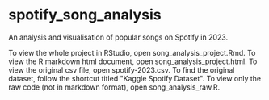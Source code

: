 # spotify_song_analysis
 An analysis and visualisation of popular songs on Spotify in 2023.

To view the whole project in RStudio, open song_analysis_project.Rmd.
To view the R markdown html document, open song_analysis_project.html.
To view the original csv file, open spotify-2023.csv.
To find the original dataset, follow the shortcut titled "Kaggle Spotify Dataset".
To view only the raw code (not in markdown format), open song_analysis_raw.R.